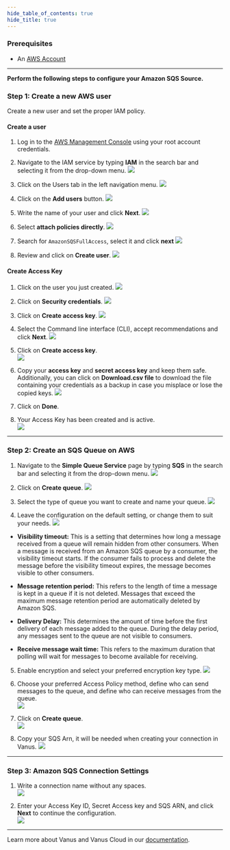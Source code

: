 ```yaml
--- 
hide_table_of_contents: true
hide_title: true
---
```


### Prerequisites

- An [AWS Account](https://aws.amazon.com)


---

**Perform the following steps to configure your Amazon SQS Source.**

### Step 1: Create a new AWS user 

Create a new user and set the proper IAM policy. 

#### Create a user 

1. Log in to the [AWS Management Console](https://aws.amazon.com/) using your root account credentials. 


2. Navigate to the IAM service by typing **IAM** in the search bar and selecting it from the drop-down menu. 
![](images/iam.png)  

3. Click on the Users tab in the left navigation menu. 
![](images/select%20users.png)  

4. Click on the **Add users** button. 
![](images/add%20users.png)  

5. Write the name of your user and click **Next**. 
![](images/name%20user.png)  

6. Select **attach policies directly**. 
![](images/attach%20policies%20directly.png)  

7. Search for `AmazonSQSFullAccess`, select it and click **next** 
![](images/permission%20policy.png)  

8. Review and click on **Create user**. 
![](images/create%20user.png)  

#### Create Access Key 

1. Click on the user you just created. 
![](images/click%20user.png)  

2. Click on **Security credentials**. 
![](images/security%20credentials.png)  

3. Click on **Create access key**. 
![](images/create%20access%20key.png)  

4. Select the Command line interface (CLI), accept recommendations and click **Next**. 
![](images/CLI%20access.png)  

5. Click on **Create access key**.  
![](images/create%20access%20key2.png)  

6. Copy your **access key** and **secret access key** and keep them safe. Additionally, you can click on **Download.csv file** to download the file containing your credentials as a backup in case you misplace or lose the copied keys. 
![](images/download%20csv.png)  

7. Click on **Done**. 

8. Your Access Key has been created and is active.  
![](images/created%20access%20key.png)  


---

### Step 2: Create an SQS Queue on AWS 

1. Navigate to the **Simple Queue Service** page by typing **SQS** in the search bar and selecting it from the drop-down menu. 
![](images/sqs%20search.png)  

2. Click on **Create queue**. 
![](images/create%20queue.png)  

3. Select the type of queue you want to create and name your queue. 
![](images/name%20q.png)  

4. Leave the configuration on the default setting, or change them to suit your needs. 
![](images/config%20settings.png)  

- **Visibility timeout:** This is a setting that determines how long a message received from a queue will remain hidden from other consumers. When a message is received from an Amazon SQS queue by a consumer, the visibility timeout starts. If the consumer fails to process and delete the message before the visibility timeout expires, the message becomes visible to other consumers. 

- **Message retention period:** This refers to the length of time a message is kept in a queue if it is not deleted. Messages that exceed the maximum message retention period are automatically deleted by Amazon SQS. 

- **Delivery Delay:** This determines the amount of time before the first delivery of each message added to the queue. During the delay period, any messages sent to the queue are not visible to consumers. 

- **Receive message wait time:** This refers to the maximum duration that polling will wait for messages to become available for receiving. 

5. Enable encryption and select your preferred encryption key type. 
![](images/encryption.png)  

6. Choose your preferred Access Policy method, define who can send messages to the queue, and define who can receive messages from the queue.  
![](images/access%20policy.png)  

7. Click on **Create queue**.  
![](images/create%20queue%20final.png)  

8. Copy your SQS Arn, it will be needed when creating your connection in Vanus. 
![](images/copy%20arn.png)  

---

### Step 3: Amazon SQS Connection Settings   

1. Write a connection name without any spaces.  
![](images/Name%20connection.png)  

2. Enter your Access Key ID, Secret Access key and SQS ARN, and click **Next** to continue the configuration.  
![](images/SQS%20source%20config.png)  

---

Learn more about Vanus and Vanus Cloud in our [documentation](https://docs.vanus.ai).
